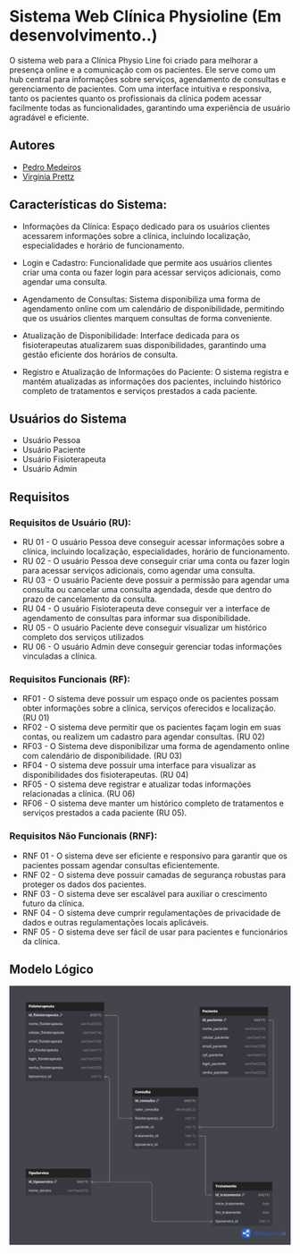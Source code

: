 
# Sistema Web Clínica Physioline (Em desenvolvimento..)

O sistema web para a Clínica Physio Line foi criado para melhorar a presença online e a comunicação com os pacientes. Ele serve como um hub central para informações sobre serviços, agendamento de consultas e gerenciamento de pacientes. Com uma interface intuitiva e responsiva, tanto os pacientes quanto os profissionais da clínica podem acessar facilmente todas as funcionalidades, garantindo uma experiência de usuário agradável e eficiente.


## Autores

- [Pedro Medeiros](https://github.com/Pedromdrs-dv)
- [Virgínia Prettz](https://github.com/VirginiaPrettz)
  
## Características do Sistema:

- Informações da Clínica: Espaço dedicado para os usuários clientes acessarem informações sobre a clínica, incluindo localização, especialidades e horário de funcionamento.

- Login e Cadastro: Funcionalidade que permite aos usuários clientes criar uma conta ou fazer login para acessar serviços adicionais, como agendar uma consulta.

- Agendamento de Consultas: Sistema disponibiliza uma forma de agendamento online com um calendário de disponibilidade, permitindo que os usuários clientes marquem consultas de forma conveniente.

- Atualização de Disponibilidade: Interface dedicada para os fisioterapeutas atualizarem suas disponibilidades, garantindo uma gestão eficiente dos horários de consulta.

- Registro e Atualização de Informações do Paciente: O sistema registra e mantém atualizadas as informações dos pacientes, incluindo histórico completo de tratamentos e serviços prestados a cada paciente.

## Usuários do Sistema

- Usuário Pessoa
- Usuário Paciente
- Usuário Fisioterapeuta
- Usuário Admin

## Requisitos

### Requisitos de Usuário (RU):
 - RU 01 - O usuário Pessoa deve conseguir acessar informações sobre a clínica, incluindo localização, especialidades, horário de funcionamento.
 - RU 02 - O usuário Pessoa deve conseguir criar uma conta ou fazer login para acessar serviços adicionais, como agendar uma consulta.
-  RU 03 - O usuário Paciente deve possuir a permissão para agendar uma consulta ou cancelar uma consulta agendada, desde que dentro do prazo de cancelamento da consulta.
-  RU 04 - O usuário Fisioterapeuta deve conseguir ver a interface de agendamento de consultas para informar sua disponibilidade.
-  RU 05 - O usuário Paciente deve conseguir visualizar um histórico completo dos serviços utilizados
-  RU 06 - O usuário Admin deve conseguir gerenciar todas informações vinculadas a clínica.

### Requisitos Funcionais (RF):
- RF01 - O sistema deve possuir um espaço onde os pacientes possam obter informações sobre a clínica, serviços oferecidos e localização. (RU 01)
- RF02 - O sistema deve permitir que os pacientes façam login em suas contas, ou realizem um cadastro para agendar consultas. (RU 02)
- RF03 - O Sistema deve disponibilizar uma forma de agendamento online com calendário de disponibilidade. (RU 03)
- RF04 - O sistema deve possuir uma interface para visualizar as disponibilidades dos fisioterapeutas. (RU 04)
- RF05 - O sistema deve registrar e atualizar todas informações relacionadas a clínica. (RU 06)
- RF06 - O sistema deve manter um histórico completo de tratamentos e serviços prestados a cada paciente (RU 05).

### Requisitos Não Funcionais (RNF):
- RNF 01 - O sistema deve ser eficiente e responsivo para garantir que os pacientes possam agendar consultas eficientemente.
- RNF 02 - O sistema deve possuir camadas de segurança robustas para proteger os dados dos pacientes.
- RNF 03 - O sistema deve ser escalável para auxiliar o crescimento futuro da clínica.
- RNF 04 - O sistema deve cumprir regulamentações de privacidade de dados e outras regulamentações locais aplicáveis.
- RNF 05 - O sistema deve ser fácil de usar para pacientes e funcionários da clínica.
  
## Modelo Lógico
![](Physioline-lógico.png)
